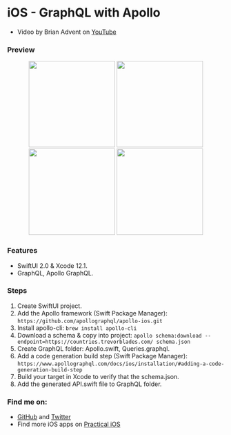 # iOS - GraphQL with Apollo

- Video by Brian Advent on [YouTube](https://youtu.be/YoKlTbYdFPs)

### Preview

<p align="middle">
      <img src="preview/preview-1.png" width="200" />
      <img src="preview/preview-2.png" width="200" /> 
      <img src="preview/preview-3.png" width="200" />
      <img src="preview/preview-4.png" width="200" /> 
</p>

### Features

- SwiftUI 2.0 & Xcode 12.1.
- GraphQL, Apollo GraphQL.

### Steps

1. Create SwiftUI project.
2. Add the Apollo framework (Swift Package Manager): `https://github.com/apollographql/apollo-ios.git`
3. Install apollo-cli: `brew install apollo-cli`
4. Download a schema & copy into project: `apollo schema:download --endpoint=https://countries.trevorblades.com/ schema.json`
5. Create GraphQL folder: Apollo.swift, Queries.graphql.
6. Add a code generation build step (Swift Package Manager): `https://www.apollographql.com/docs/ios/installation/#adding-a-code-generation-build-step`
7. Build your target in Xcode to verify that the schema.json.
8. Add the generated API.swift file to GraphQL folder.


### Find me on:

- [GitHub](https://github.com/duonghominhhuy) and [Twitter](https://twitter.com/duonghominhhuy)
- Find more iOS apps on [Practical iOS](https://github.com/duonghominhhuy/practical-ios)


